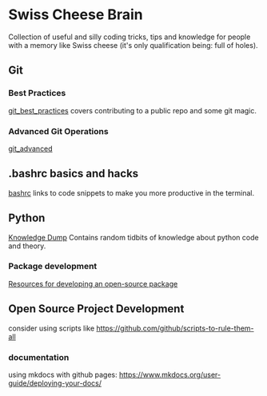 # Swiss Cheese Brain
Collection of useful and silly coding tricks, tips and knowledge for people with a memory like Swiss cheese (it's only qualification being: full of holes).

## Git 
### Best Practices
[git_best_practices](git_best_practices.md) covers contributing to a public repo and some git magic.

### Advanced Git Operations
[git_advanced](git_advanced.md)

## .bashrc basics and hacks
[bashrc](bashrc.md) links to code snippets to make you more productive in the terminal.

## Python
[Knowledge Dump](python/knowledge_dump.md) Contains random tidbits of knowledge about python code and theory.

### Package development
[Resources for developing an open-source package](python/knowledge_dump.md)



## Open Source Project Development
consider using scripts like https://github.com/github/scripts-to-rule-them-all

### documentation
using mkdocs with github pages: https://www.mkdocs.org/user-guide/deploying-your-docs/
